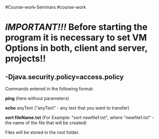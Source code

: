 #Course-work-Seminars #course-work

***IMPORTANT!!!*** Before starting the program it is necessary to set VM Options in both, client and server, projects!!
==============================================================================================================================
**-Djava.security.policy=access.policy**
-----------------------------------
Commands entered in the following format:

**ping** (here without parameters)

**echo** anyText ("anyText" - any text that you want to transfer)

**sort fileName.txt** (For Example: "sort newfile1.txt", where "newfile1.txt" - the name of the file that will be created)

Files will be stored in the root folder.
